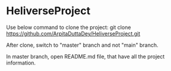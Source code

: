 # HeliverseProject

Use below command to clone the project:
git clone https://github.com/ArpitaDuttaDey/HeliverseProject.git

After clone, switch to "master" branch and not "main" branch.

In master branch, open README.md file, that have all the project information.
